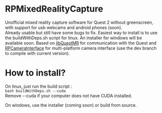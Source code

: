 # RPMixedRealityCapture

Unofficial mixed reality capture software for Quest 2 without greenscreen, with support for usb webcams and android phones (soon).  
Already usable but still have some bugs to fix. Easiest way to install is to use the buildWithDeps.sh script for linux. An installer for windows will be available soon.
Based on [libQuestMR](https://github.com/RandomPrototypes/libQuestMR) for communication with the Quest and
[RPCameraInterface](https://github.com/RandomPrototypes/RPCameraInterface) for multi-platform camera interface (use the dev branch to compile with current version).

# How to install?

On linux, just run the build script :  
`bash buildWithDeps.sh --cuda`  
Remove --cuda if your computer does not have CUDA installed.  

On windows, use the installer (coming soon) or build from source.
